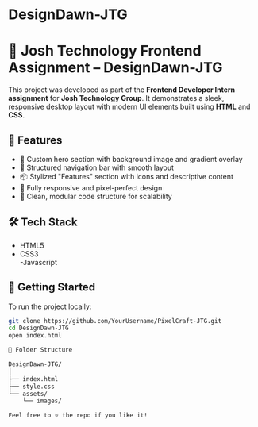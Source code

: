 # DesignDawn-JTG
# 🚀 Josh Technology Frontend Assignment – DesignDawn-JTG

This project was developed as part of the **Frontend Developer Intern assignment** for **Josh Technology Group**. It demonstrates a sleek, responsive desktop layout with modern UI elements built using **HTML** and **CSS**.

## 🌟 Features

- 🎯 Custom hero section with background image and gradient overlay
- 🧭 Structured navigation bar with smooth layout
- 📦 Stylized "Features" section with icons and descriptive content
- 📱 Fully responsive and pixel-perfect design
- 💎 Clean, modular code structure for scalability

## 🛠️ Tech Stack

- HTML5  
- CSS3  
-Javascript

## 🚀 Getting Started

To run the project locally:

```bash
git clone https://github.com/YourUsername/PixelCraft-JTG.git
cd DesignDawn-JTG
open index.html

📂 Folder Structure

DesignDawn-JTG/
│
├── index.html
├── style.css
└── assets/
    └── images/

Feel free to ⭐ the repo if you like it!
